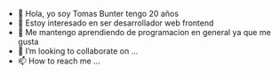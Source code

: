 - 👋 Hola, yo soy Tomas Bunter tengo 20 años
- 👀 Estoy interesado en ser desarrollador web frontend
- 🌱 Me mantengo aprendiendo de programacion en general ya que me gusta
- 💞️ I’m looking to collaborate on ...
- 📫 How to reach me ...

<!---
tomibunter/tomibunter is a ✨ special ✨ repository because its `README.md` (this file) appears on your GitHub profile.
You can click the Preview link to take a look at your changes.
--->
